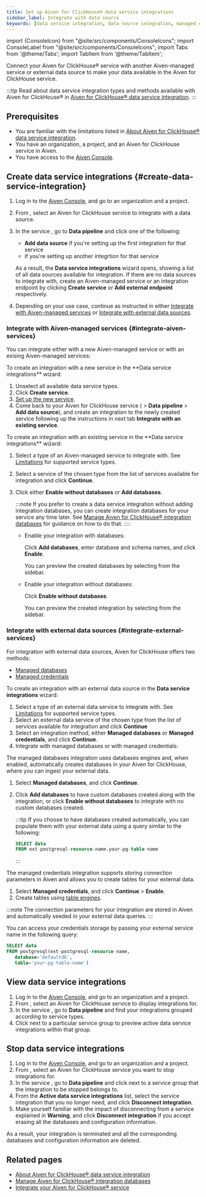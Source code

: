 ```yaml
---
title: Set up Aiven for ClickHouse® data service integrations
sidebar_label: Integrate with data source
keywords: [data service integration, data source integration, managed credentials integration, managed databases integration, named collections]
---
```


import {ConsoleIcon} from "@site/src/components/ConsoleIcons";
import ConsoleLabel from "@site/src/components/ConsoleIcons";
import Tabs from '@theme/Tabs';
import TabItem from '@theme/TabItem';

Connect your Aiven for ClickHouse® service with another Aiven-managed service or external data source to make your data available in the Aiven for ClickHouse service.

:::tip
Read about data service integration types and methods available with Aiven for
ClickHouse® in
[Aiven for ClickHouse® data service integration](/docs/products/clickhouse/concepts/data-integration-overview).
:::

## Prerequisites

- You are familiar with the limitations listed in
  [About Aiven for ClickHouse® data service integration](/docs/products/clickhouse/concepts/data-integration-overview#limitations).
- You have an organization, a project, and an Aiven for ClickHouse service in Aiven.
- You have access to the [Aiven Console](https://console.aiven.io/).

## Create data service integrations {#create-data-service-integration}

1. Log in to the [Aiven Console](https://console.aiven.io/), and go to an organization
   and a project.
1. From <ConsoleLabel name="services"/>, select an Aiven for ClickHouse service to integrate
   with a data source.
1. In the service <ConsoleLabel name="overview"/>, go to **Data pipeline** and click one
   of the following:

   - **Add data source** if you're setting up the first integration for that service
   - <ConsoleIcon name="plus"/> if you're setting up another integrtion for that service

   As a result, the **Data service integrations** wizard opens, showing
   a list of all data sources available for integration. If there are no data sources to
   integrate with, create an Aiven-managed service or an integration endpoint by
   clicking **Create service** or **Add external endpoint** respectively.

1. Depending on your use case, continue as instructed in either
  [Integrate with Aiven-managed services](#integrate-aiven-services) or
  [Integrate with external data sources](#integrate-external-services).

### Integrate with Aiven-managed services {#integrate-aiven-services}

You can integrate either with a new Aiven-managed service or with an exising Aiven-managed
services:

<Tabs groupId="group1">
<TabItem value="1" label="Integrate with a new service" default>
To create an integration with a new service in the **Data service integrations** wizard:

1. Unselect all available data service types.
1. Click **Create service**.
1. [Set up the new service](/docs/platform/howto/create_new_service).
1. Come back to your Aiven for ClickHouse service (<ConsoleLabel name="overview"/> >
   **Data pipeline** > **Add data source**), and create an integration to the newly created
   service following up the instructions in next tab
   **Integrate with an existing service**.
</TabItem>
<TabItem value="2" label="Integrate with an existing service">
To create an integration with an existing service in the **Data service integrations** wizard:

1. Select a type of an Aiven-managed service to integrate with. See
   [Limitations](/docs/products/clickhouse/concepts/data-integration-overview#limitations)
   for supported service types.
1. Select a service of the chosen type from the list of services available for
   integration and click **Continue**.
1. Click either **Enable without databases** or **Add databases**.

   :::note
   If you prefer to create a data service integration without adding integration databases,
   you can create integration databases for your service any time later. See
   [Manage Aiven for ClickHouse® integration databases](/docs/products/clickhouse/howto/integration-databases)
   for guidance on how to do that.
   ::::

   - Enable your integration with databases:

     Click **Add databases**, enter database and schema names, and click **Enable**.

     You can preview the created databases by selecting <ConsoleLabel name="databasestables"/>
     from the sidebar.

   - Enable your integration without databases:

     Click **Enable without databases**.

     You can preview the created integration by selecting <ConsoleLabel name="overview"/>
     from the sidebar.
</TabItem>
</Tabs>

### Integrate with external data sources {#integrate-external-services}

For integration with external data sources, Aiven for ClickHouse offers two methods:

- [Managed databases](/docs/products/clickhouse/concepts/data-integration-overview.md#managed-databases-integration)
- [Managed credentials](/docs/products/clickhouse/concepts/data-integration-overview.md#managed-credentials-integration)

To create an integration with an external data source in the **Data service integrations**
wizard:

1. Select a type of an external data service to integrate with. See
   [Limitations](/docs/products/clickhouse/concepts/data-integration-overview#limitations)
   for supported service types.
1. Select an external data service of the chosen type from the list of services available
   for integration and click **Continue**
1. Select an integration method, either **Managed databases**  or **Managed credentials**,
   and click **Continue**.
1. Integrate with managed databases or with managed credentials:

<Tabs groupId="group2">
<TabItem value="1" label="Integrate with managed databases" default>
The managed databases integration uses databases engines and, when enabled,
automatically creates databases in your Aiven for ClickHouse, where you can ingest your
external data.

1. Select **Managed databases**, and click **Continue**.
1. Click **Add databases** to have custom databases created along with the integration, or
   click **Enable without databases** to integrate with no custom databases created.

   :::tip
   If you choose to have databases created automatically, you can populate them with your
   external data using a query similar to the following:

   ```sql
   SELECT data
   FROM ext-postgresql-resource-name.your-pg-table-name
   ```

   :::

</TabItem>
<TabItem value="2" label="Integrate with managed credentials">
The managed credentials integration supports storing connection parameters in Aiven
and allows you to create tables for your external data.

1. Select **Managed credentials**, and click **Continue** > **Enable**.
1. Create tables using
   [table engines](/docs/products/clickhouse/reference/supported-table-engines).

:::note
The connection parameters for your integration are stored in Aiven and automatically
seeded in your external data queries.
:::

You can access your credentials storage by passing your external service name in the
following query:

```sql
SELECT data
FROM postgresql(ext-postgresql-resource-name,
   database='defaultdb',
   table='your-pg-table-name')
```
</TabItem>
</Tabs>

## View data service integrations

1. Log in to the [Aiven Console](https://console.aiven.io/), and go to an organization
   and a project.
1. From <ConsoleLabel name="services"/>, select an Aiven for ClickHouse service to display
   integrations for.
1. In the service <ConsoleLabel name="overview"/>, go to **Data pipeline**
   and find your integrations grouped according to service types.
1. Click <ConsoleIcon name="chevronRight"/> next to a particular service group to preview
   active data service integrations within that group.

## Stop data service integrations

1.  Log in to the [Aiven Console](https://console.aiven.io/), and go to an organization
    and a project.
1.  From <ConsoleLabel name="services"/>, select an Aiven for ClickHouse service you
    want to stop integrations for.
1.  In the service <ConsoleLabel name="overview"/>, go to **Data pipeline** and click
    <ConsoleIcon name="chevronRight"/> next to a service group that the integration to be
    stopped belongs to.
1.  From the **Active data service integrations** list, select the
    service integration that you no longer need, and click **Disconnect integration**.
1.  Make yourself familiar with the impact of disconnecting from a service explained in
    **Warning**, and click **Disconnect integration** if you accept erasing all the
    databases and configuration information.

As a result, your integration is terminated and all the corresponding databases and
configuration information are deleted.

## Related pages

-   [About Aiven for ClickHouse® data service integration](/docs/products/clickhouse/concepts/data-integration-overview)
-   [Manage Aiven for ClickHouse® integration databases](/docs/products/clickhouse/howto/integration-databases)
-   [Integrate your Aiven for ClickHouse® service](/docs/products/clickhouse/howto/list-integrations)
